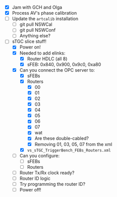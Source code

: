- [x] Jam with GCH and Olga
- [x] Process AV's phase calibration
- [ ] Update the `artcalib` installation
  - [ ] git pull NSWCal
  - [ ] git pull NSWConf
  - [ ] Anything else?
- [ ] sTGC slice stuff!
  - [x] Power on!
  - [x] Needed to add elinks:
    - [x] Router HDLC (all 8)
    - [x] sFEB: 0x840, 0x900, 0x9c0, 0xa80
  - [x] Can you connect the OPC server to:
    - [x] sFEBs
    - [x] Routers
      - [x] 00
      - [x] 01
      - [x] 02
      - [x] 03
      - [x] 04
      - [x] 05
      - [x] 06
      - [x] 07
      - [x] wat
      - [x] Are these double-cabled?
      - [x] Removing 01, 03, 05, 07 from the xml
    - [x] `vs_sTGC_TriggerBench_FEBs_Routers.xml`
  - [ ] Can you configure:
    - [ ] sFEBs
    - [ ] Routers
  - [ ] Router Tx/Rx clock ready?
  - [ ] Router ID logic
  - [ ] Try programming the router ID?
  - [ ] Power off!  
